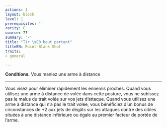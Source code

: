 ```yaml
---
actions: 1
layout: block
level: 1
prerequisites: ''
rarity: C
source: ??
summary: '-'
title: "Tir \xE0 bout portant"
titleEN: Point-Blank Shot
traits:
- general

---
```


<p><strong>Conditions.</strong> Vous maniez une arme à distance</p>
<hr>
<p>Vous visez pour éliminer rapidement les ennemis proches. Quand vous utilisez une arme à distance de volée dans cette posture, vous ne subissez pas le malus du trait volée sur vos jets d’attaque. Quand vous utilisez une arme à distance qui n’a pas le trait volée, vous bénéficiez d’un bonus de circonstances de +2 aux jets de dégâts sur les attaques contre des cibles situées à une distance inférieure ou égale au premier facteur de portée de l’arme.</p>